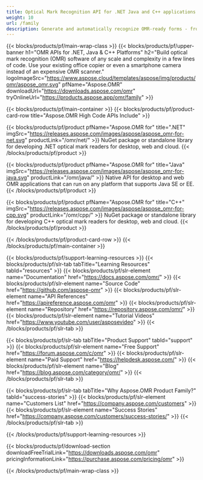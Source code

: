 ```yaml
---
title: Optical Mark Recognition API for .NET Java and C++ applications
weight: 10
url: /family
description: Generate and automatically recognize OMR-ready forms - from examination papers to customer satisfaction surveys and election ballots.
---
```


{{< blocks/products/pf/main-wrap-class >}}
{{< blocks/products/pf/upper-banner h1="OMR APIs for .NET, Java & C++ Platforms" h2="Build optical mark recognition (OMR) software of any scale and complexity in a few lines of code. Use your existing office copier or even a smartphone camera instead of an expensive OMR scanner." logoImageSrc="https://www.aspose.cloud/templates/aspose/img/products/omr/aspose_omr.svg" pfName="Aspose.OMR" downloadUrl="https://downloads.aspose.com/omr" tryOnlineUrl="https://products.aspose.app/omr/family" >}}

{{< blocks/products/pf/main-container >}}
{{< blocks/products/pf/product-card-row title="Aspose.OMR High Code APIs Include" >}}

{{< blocks/products/pf/product pfName="Aspose.OMR for" title=".NET" imgSrc="https://releases.aspose.com/images/aspose/aspose_omr-for-net.svg" productLink="/omr/net/" >}}
NuGet package or standalone library for developing .NET optical mark readers for desktop, web and cloud.
{{< /blocks/products/pf/product >}}

{{< blocks/products/pf/product pfName="Aspose.OMR for" title="Java" imgSrc="https://releases.aspose.com/images/aspose/aspose_omr-for-java.svg" productLink="/omr/java/" >}}
Native API for desktop and web OMR applications that can run on any platform that supports Java SE or EE.
{{< /blocks/products/pf/product >}}

{{< blocks/products/pf/product pfName="Aspose.OMR for" title="C++" imgSrc="https://releases.aspose.com/images/aspose/aspose_omr-for-cpp.svg" productLink="/omr/cpp/" >}}
NuGet package or standalone library for developing C++ optical mark readers for desktop, web and cloud.
{{< /blocks/products/pf/product >}}

{{< /blocks/products/pf/product-card-row >}}
{{< /blocks/products/pf/main-container >}}

{{< blocks/products/pf/support-learning-resources >}}
{{< blocks/products/pf/slr-tab tabTitle="Learning Resources" tabId="resources" >}}
{{< blocks/products/pf/slr-element name="Documentation" href="https://docs.aspose.com/omr/" >}}
{{< blocks/products/pf/slr-element name="Source Code" href="https://github.com/aspose-omr" >}}
{{< blocks/products/pf/slr-element name="API References" href="https://apireference.aspose.com/omr" >}}
{{< blocks/products/pf/slr-element name="Repository" href="https://repository.aspose.com/omr/" >}}
{{< blocks/products/pf/slr-element name="Tutorial Videos" href="https://www.youtube.com/user/asposevideo" >}}
{{< /blocks/products/pf/slr-tab >}}

{{< blocks/products/pf/slr-tab tabTitle="Product Support" tabId="support" >}}
{{< blocks/products/pf/slr-element name="Free Support" href="https://forum.aspose.com/c/omr" >}}
{{< blocks/products/pf/slr-element name="Paid Support" href="https://helpdesk.aspose.com/" >}}
{{< blocks/products/pf/slr-element name="Blog" href="https://blog.aspose.com/category/omr/" >}}
{{< /blocks/products/pf/slr-tab >}}

{{< blocks/products/pf/slr-tab tabTitle="Why Aspose.OMR Product Family?" tabId="success-stories" >}}
{{< blocks/products/pf/slr-element name="Customers List" href="https://company.aspose.com/customers" >}}
{{< blocks/products/pf/slr-element name="Success Stories" href="https://company.aspose.com/customers/success-stories/" >}}
{{< /blocks/products/pf/slr-tab >}}

{{< /blocks/products/pf/support-learning-resources >}}

{{< blocks/products/pf/download-section downloadFreeTrialLink="https://downloads.aspose.com/omr" pricingInformationLink="https://purchase.aspose.com/pricing/omr" >}}

{{< /blocks/products/pf/main-wrap-class >}}
